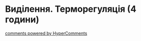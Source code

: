 <div id="hypercomments_widget" class="js-hypercomments-widget invisible"></div>

# Виділення. Терморегуляція (4 години)


<div class="js-hypercomments-container">
<a href="http://hypercomments.com" class="hc-link" title="comments widget">comments powered by HyperComments</a>
</div>